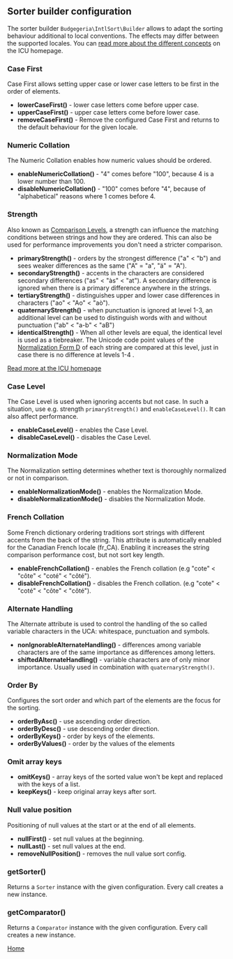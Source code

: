 ## Sorter builder configuration

The sorter builder `Budgegeria\IntlSort\Builder` allows to adapt the sorting behaviour 
additional to local conventions. The effects may differ between the supported locales.
You can [read more about the different concepts](http://userguide.icu-project.org/collation/concepts)
on the ICU homepage.

### Case First

Case First allows setting upper case or lower case letters to be first in the order of elements.

* **lowerCaseFirst()** - lower case letters come before upper case.
* **upperCaseFirst()** - upper case letters come before lower case.
* **removeCaseFirst()** - Remove the configured Case First and returns to the default behaviour
  for the given locale.
  
### Numeric Collation

The Numeric Collation enables how numeric values should be ordered.

* **enableNumericCollation()** - "4" comes before "100", because 4 is a lower number than 100.
* **disableNumericCollation()** - "100" comes before "4", because of "alphabetical" reasons where 
  1 comes before 4.

### Strength

Also known as [Comparison Levels](http://userguide.icu-project.org/collation/concepts#TOC-Comparison-Levels),
a strength can influence the matching conditions between strings and how they are ordered.
This can also be used for performance improvements you don't need a stricter comparison.

* **primaryStrength()** - orders by the strongest difference ("a" < "b") and sees weaker differences
  as the same ("A" = "a", "ä" = "A").
* **secondaryStrength()** - accents in the characters are considered secondary differences 
  ("as" < "às" < "at"). A secondary difference is ignored when there is a primary difference
  anywhere in the strings.
* **tertiaryStrength()** - distinguishes upper and lower case differences in characters 
  ("ao" < "Ao" < "aò").
* **quaternaryStrength()** - when punctuation is ignored at level 1-3, an additional level can be used 
  to distinguish words with and without punctuation ("ab" < "a-b" < "aB")
* **identicalStrength()** - When all other levels are equal, the identical level is used as a tiebreaker.
  The Unicode code point values of the [Normalization Form D](http://www.unicode.org/reports/tr15/#Norm_Forms)
  of each string are compared at this level, just in case there is no difference at levels 1-4 .

[Read more at the ICU homepage](http://userguide.icu-project.org/collation/concepts#TOC-Comparison-Levels)

### Case Level

The Case Level is used when ignoring accents but not case. In such a situation,
use e.g. strength `primaryStrength()` and `enableCaseLevel()`. It can also
affect performance.

* **enableCaseLevel()** - enables the Case Level.
* **disableCaseLevel()** - disables the Case Level.

### Normalization Mode

The Normalization setting determines whether text is thoroughly normalized or not in comparison.

* **enableNormalizationMode()** - enables the Normalization Mode.
* **disableNormalizationMode()** - disables the Normalization Mode.

### French Collation

Some French dictionary ordering traditions sort strings with different accents from the back of 
the string. This attribute is automatically enabled for the Canadian French locale (fr_CA).
Enabling it increases the string comparison performance cost, but not sort key length.

* **enableFrenchCollation()** - enables the French collation (e.g "cote" < "côte" < "coté" < "côté").
* **disableFrenchCollation()** - disables the French collation. (e.g "cote" < "coté" < "côte" < "côté").

### Alternate Handling

The Alternate attribute is used to control the handling of the so called variable characters in the UCA: whitespace,
punctuation and symbols.

* **nonIgnorableAlternateHandling()** - differences among variable characters are of the same importance
  as differences among letters.
* **shiftedAlternateHandling()** - variable characters are of only minor importance. Usually used in combination
  with `quaternaryStrength()`.

### Order By

Configures the sort order and which part of the elements are the focus for the sorting.

* **orderByAsc()** - use ascending order direction.
* **orderByDesc()** - use descending order direction.
* **orderByKeys()** - order by keys of the elements.
* **orderByValues()** - order by the values of the elements

### Omit array keys

* **omitKeys()** - array keys of the sorted value won't be kept and replaced with the keys of a list.
* **keepKeys()** - keep original array keys after sort.

### Null value position

Positioning of null values at the start or at the end of all elements.

* **nullFirst()** - set null values at the beginning.
* **nullLast()** - set null values at the end.
* **removeNullPosition()** - removes the null value sort config.

### getSorter()

Returns a `Sorter` instance with the given configuration. Every call creates a new instance.

### getComparator()

Returns a `Comparator` instance with the given configuration. Every call creates a new instance.

[Home](index.md)
